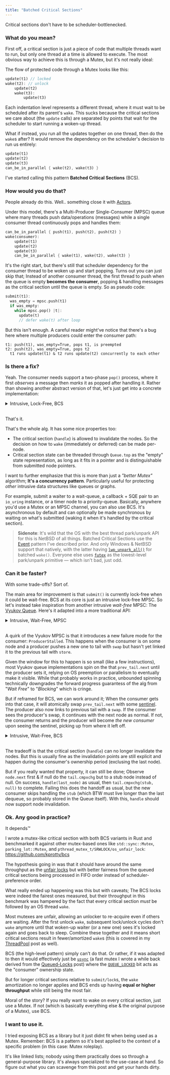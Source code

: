 ```yaml
---
title: "Batched Critical Sections"
---
```


Critical sections don't have to be scheduler-bottlenecked.

### What do you mean?

First off, a critical section is just a piece of code that multiple threads want to run, but only one thread at a time is allowed to execute. The most obvious way to achieve this is through a Mutex, but it's not really ideal:

The flow of protected code through a Mutex looks like this:
```rs
update(t1) // locked
wake(t2): // unlock
    update(t2)
    wake(t3):
        update(t3)
```
Each indentation level represents a different thread, where it must wait to be scheduled after its parent's `wake`. This sucks because the critical sections we care about (the `update` calls) are separated by points that wait for the scheduler to start running a woken-up thread.

What if instead, you run all the updates together on one thread, then do the `wake`s after? It would remove the dependency on the scheduler's decision to run us entirely:
```rs
update(t1)
update(t2)
update(t3)
can_be_in_parallel { wake(t2), wake(t3) }
```

I've started calling this pattern **Batched Critical Sections** (BCS).

### How would you do that?
People already do this. Well.. something close it with [Actors](https://en.wikipedia.org/wiki/Actor_model). 

Under this model, there's a Multi-Producer Single-Consumer (MPSC) queue where many threads push data/operations (messages) while a single consumer thread continuously pops and handles them:
```rs
can_be_in_parallel { push(t1), push(t2), push(t2) }
wake(consumer):
    update(t1)
    update(t2)
    update(t3)
    can_be_in_parallel { wake(t1), wake(t2), wake(t3) }
```

It's the right start, but there's still that scheduler dependency for the consumer thread to be woken up and start popping. Turns out you can just skip that; Instead of another consumer thread, the first thread to push when the queue is empty **becomes the consumer**, popping & handling messages as the critical section until the queue is empty. So as pseudo code:
```rs
submit(t1):
  was_empty = mpsc.push(t1)
  if was_empty:
    while mpsc.pop() |t|:
      update(t)
      // defer wake(t) after loop
```

But this isn't enough. A careful reader might've notice that there's a bug here where multiple producers could enter the consumer path:
```
t1: push(t1), was_empty=True, pops t1, is preempted
t2: push(t2), was_empty=True, pops t2
  t1 runs update(t1) & t2 runs update(t2) concurrently to each other
```

### Is there a fix?

Yeah. The consumer needs support a two-phase `pop()` process, where it first _observes_ a message then _marks_ it as popped after handling it. Rather than showing another abstract version of that, let's just get into a concrete implementation:

<details>
<summary>Intrusive, Lock-Free, BCS </summary>

```rs
/// Glossary:
/// ?T = T or null
/// cmpxchg() returns ?T: success=null fail=T (new value)

struct Node:
  next: ?*Node

struct Queue:
  top: Atomic(?*Node)

  submit(self, node: *Node):
    // Classic lock-free push
    top = self.top.load()
    loop:
      node.next = top
      top = self.top.cmpxchg(top, node) orelse break

    // If was_empty
    if top == null:
      consumer(node, null)

  consumer(self, top: *Node, bottom: ?*Node):
    // Handle all nodes that were pushed so far.
    node = top
    do:
      next = node.next
      handle(node) // defer node.wake() after our return
      invalidate(node)
      node = next
    while node != bottom
    
    // Try to mark nodes as popped. Retries if any new nodes are pushed.
    new_top = self.top.cmpxchg(top, null) orelse return
    consumer(new_top, top)
```

</details>
<br />

That's it. 

That's the whole alg. It has some nice properties too:

* The critical section (`handle`) is allowed to invalidate the nodes. So the decision on how to `wake` (immediately or deferred) can be made per-node.
* Critical section state can be threaded through `Queue.top` as the "empty" state representation, as long as it fits in a pointer and is distinguishable from submitted node pointers.

I want to further emphasize that this is more than just a _"better Mutex"_ algorithm; **It's a concurrency pattern**. Particularly useful for protecting _other_ intrusive data structures like queues or graphs.

For example, submit a waiter to a wait-queue, a callback + SQE pair to an `io_uring` instance, or a timer node to a priority-queue. Basically, anywhere you'd use a Mutex or an MPSC channel, you can also use BCS. It's asynchronous by default and can optionally be made synchronous by waiting on what's submitted (waking it when it's handled by the critical section).

> **Sidenote**: 
> It's wild that the OS with the best thread park/unpark API for this is NetBSD of all things. Batched Critical Sections use the [Event](https://kprotty.me/2025/07/31/sync-primitives-are-functionally-complete.html) pattern I've described prior. And only Windows & NetBSD support that natively, with the latter having [`lwp_unpark_all()`](https://man.netbsd.org/_lwp_unpark_all.2) for batched `wake()`. Everyone else uses [`futex`](https://en.wikipedia.org/wiki/Futex) as the lowest-level park/unpark primitive — which isn't bad, just odd.

### Can it be faster?

With some trade-offs? Sort of.

The main area for improvement is that `submit()` is currently lock-free when it could be wait-free. BCS at its core is just an intrusive lock-free MPSC. So let's instead take inspiration from another intrusive _wait-free_ MPSC: The [Vyukov Queue](https://int08h.com/post/ode-to-a-vyukov-queue/). Here's it adapted into a more traditional API:

<details>
<summary>Intrusive, Wait-Free, MPSC</summary>

```rs
struct Node:
  next: Atomic(?*Node)

struct Queue:
  head: Atomic(?*Node)
  tail: Atomic(?*Node)

  push(self, node: *Node):
    // Push node to tail
    node.next = null
    if self.tail.swap(node) |prev_tail|:
      // non-empty: link to previous tail
      prev_tail.next.store(node)
    else:
      // empty: set a head
      self.head.store(node)

  pop(self) -> !*Node:
    node = self.head.load() orelse return Empty
    self.head = node.next.load() orelse blk:
      // no next, should be the last
      self.head = null
      _ = self.tail.cmpxchg(node, null) orelse return node
      // new push. it should set node.next
      self.head = node
      break :blk node.next.load() orelse return ProducerStalled
    return node
```

</details>
<br />

A quirk of the Vyukov MPSC is that it introduces a new failure mode for the consumer: `ProducerStalled`. This happens when the consumer is on some node and a producer pushes a new one to tail with `swap` but hasn't yet linked it to the previous tail with `store`. 

Given the window for this to happen is so small (like a few instructions), most Vyukov queue implementations spin on the that `prev_tail.next` until the producer sets it, relying on OS preemption or parallelism to eventually make it visible. While that probably works in practice, unbounded spinning technically downgrades the forward progress guarantess of the alg from "_Wait Free_" to "_Blocking_" which is cringe.

But if reframed for BCS, we can work around it; When the consumer gets into that case, it will atomically swap `prev_tail.next` with some [sentinel](https://en.wikipedia.org/wiki/Sentinel_value). The producer also now links to previous tail with a `swap`. If the consumer sees the producer's swap, it continues with the next node as normal. If not, the consumer returns and the producer will become _the new consumer_ upon seeing the sentinel, picking up from where it left off.

<details>
<summary>Intrusive, Wait-Free, BCS</summary>

```rs
struct Node:
  next: Atomic(?*Node)

struct Queue:
  tail: Atomic(?*Node)

  submit(self, node: *Node):
    // Push node to tail, if empty become consumer
    node.next = null
    prev = self.tail.swap(node) orelse:
        return consumer(node)

    // Link to prev tail. If set, continue handoff from prev consumer.
    if prev.next.swap(node) == Sentinel:
        invalidate(prev)
        return consumer(node)

  consumer(self, node: ?*Node):
    handle(node)
    next = node.next.load() orelse blk:
        // looks like last node, try to remove it from queue.
        _ = self.tail.cmpxchg(node, null) orelse return invalidate(node) // done
        // new push happened. either observe it & continue or handoff consumer
        break :blk node.next.swap(Sentinel) orelse return // handoff
    invalidate(node)
    consumer(next)
```

</details>
<br />

The tradeoff is that the critical section (`handle`) can no longer invalidate the nodes. But this is usually fine as the invalidation points are still explicit and happen during the consumer's ownership period (exclusing the last node). 

But if you really wanted that property, it can still be done; Observe `node.next` first & if null do the `tail.cmpxchg` but to a stub node instead of null. On success, `handle(last_node)` as usual, then `tail.cmpxchg(stub, null)` to complete. Failing this does the handoff as usual, but the new consumer skips handling the `stub` (which BTW must live longer than the last dequeue, so probably stored in the Queue itself). With this, `handle` should now support node invalidation.

### Ok. Any good in practice?

It depends™

I wrote a mutex-like critical section with both BCS variants in Rust and benchmarked it against other mutex-based ones like `std::sync::Mutex`, `parking_lot::Mutex`, and `pthread_mutex_t/SRWLOCK/os_unfair_lock`: https://github.com/kprotty/bcs

The hypothesis going in was that it should have around the same throughput as the [unfair locks](https://www.intel.com/content/www/us/en/docs/onetbb/developer-guide-api-reference/2021-6/mutex-flavors.html) but with better fairness from the queued critical sections being processed in FIFO order instead of scheduler-preference order. 

What really ended up happening was this but with caveats; The BCS locks were indeed the fairest ones measured, but their throughput in this benchmark was hampered by the fact that every critical section _must_ be followed by an OS thread `wake`. 

Most mutexes are unfair, allowing an unlocker to re-acquire even if others are waiting. After the first unlock `wake`, subsequent lock/unlock cycles don't `wake` anymore until that woken-up waiter (or a new one) sees it's locked again and goes back to sleep. Combine these together and it means short critical sections result in fewer/amortized `wake`s (this is covered in my [ThreadPool](https://kprotty.me/2021/09/12/resource-efficient-thread-pools-with-zig.html#notification-throttling) post as well).

BCS (the high-level pattern) simply can't do that. Or rather, if it was adapted to then it would effectively just be [`usync`](https://crates.io/crates/usync) (a fast mutex I wrote a while back derived from the [Queued-Locks](https://kprotty.me/2022/09/19/building-a-tiny-mutex.html#queued-locks) post) where the [`QUEUE_LOCKED`](https://github.com/kprotty/usync/blob/ccaf9a7f83ebf495ef684143b7414f2df2b075b0/src/rwlock.rs#L14) bit acts as the "consumer" ownership state.

But for longer critical sections relative to `submit/lock`s, the `wake` amortization no longer applies and BCS ends up having **equal or higher throughput** while still being the most fair.

Moral of the story? If you really want to wake on every critical section, just use a Mutex. If not (which is basically everything else & the original purpose of a Mutex), use BCS.

### I want to use it.

I tried exposing BCS as a library but it just didnt fit when being used as a Mutex. Remember: BCS is a pattern so it's best applied to the context of a specific problem (in this case: Mutex roleplay).

It's like linked lists; nobody using them practically does so through a general-purpose library. It's always specialized to the use-case at hand. So figure out what you can scavenge from this post and get your hands dirty.

